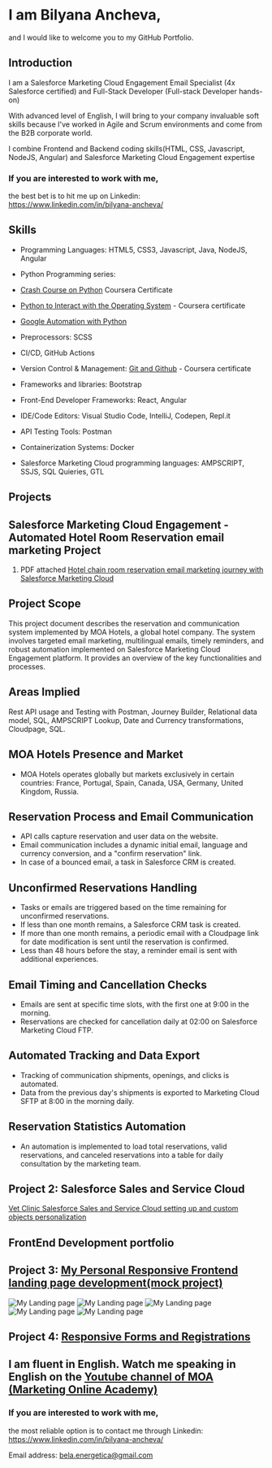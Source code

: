 # I am Bilyana Ancheva, 
and I would like to welcome you to my GitHub Portfolio.

## Introduction

I am a Salesforce Marketing Cloud Engagement Email Specialist (4x Salesforce certified) and Full-Stack Developer (Full-stack Developer hands-on) 

With advanced level of English, I will bring to your company invaluable soft skills because I've worked in Agile and Scrum environments and come from the B2B corporate world.

I combine Frontend and Backend coding skills(HTML, CSS, Javascript, NodeJS, Angular) and Salesforce Marketing Cloud Engagement expertise 

### If you are interested to work with me, 
the best bet is to hit me up on Linkedin: https://www.linkedin.com/in/bilyana-ancheva/


## Skills
- Programming Languages: HTML5, CSS3, Javascript, Java, NodeJS, Angular
  
- Python Programming series: 
- [Crash Course on Python](https://www.coursera.org/account/accomplishments/verify/AYQUHSPKNFQK) Coursera Certificate
- [Python to Interact with the Operating System](https://www.coursera.org/account/accomplishments/verify/856BECU7X4KB) - Coursera certificate
- [Google Automation with Python](https://www.coursera.org/account/accomplishments/professional-cert/ZXMM25G67E73)
- Preprocessors: SCSS
- CI/CD, GitHub Actions
- Version Control & Management: [Git and Github](https://www.coursera.org/account/accomplishments/verify/FCTQU2NWDZKY) - Coursera certificate
- Frameworks and libraries: Bootstrap
- Front-End Developer Frameworks: React, Angular
- IDE/Code Editors: Visual Studio Code, IntelliJ, Codepen, Repl.it
- API Testing Tools: Postman
- Containerization Systems: Docker
- Salesforce Marketing Cloud programming languages: AMPSCRIPT, SSJS, SQL Quieries, GTL

## Projects
## Salesforce Marketing Cloud Engagement - Automated Hotel Room Reservation email marketing Project
1. PDF attached [Hotel chain room reservation email marketing journey with Salesforce Marketing Cloud ](https://docs.google.com/document/d/1y4pysHwzjPEv5XMY_TQUNku78HB7yFqIgRu2IDwqAWU/edit?usp=sharing)
## Project Scope
This project document describes the reservation and communication system implemented by MOA Hotels, a global hotel company. The system involves targeted email marketing, multilingual emails, timely reminders, and robust automation implemented on Salesforce Marketing Cloud Engagement platform. It provides an overview of the key functionalities and processes.

## Areas Implied
Rest API usage and Testing with Postman, Journey Builder, Relational data model, SQL, AMPSCRIPT Lookup, Date and Currency transformations, Cloudpage, SQL.

## MOA Hotels Presence and Market
- MOA Hotels operates globally but markets exclusively in certain countries: France, Portugal, Spain, Canada, USA, Germany, United Kingdom, Russia.

## Reservation Process and Email Communication
- API calls capture reservation and user data on the website.
- Email communication includes a dynamic initial email, language and currency conversion, and a "confirm reservation" link.
- In case of a bounced email, a task in Salesforce CRM is created.

## Unconfirmed Reservations Handling
- Tasks or emails are triggered based on the time remaining for unconfirmed reservations.
- If less than one month remains, a Salesforce CRM task is created.
- If more than one month remains, a periodic email with a Cloudpage link for date modification is sent until the reservation is confirmed.
- Less than 48 hours before the stay, a reminder email is sent with additional experiences.

## Email Timing and Cancellation Checks
- Emails are sent at specific time slots, with the first one at 9:00 in the morning.
- Reservations are checked for cancellation daily at 02:00 on Salesforce Marketing Cloud FTP.

## Automated Tracking and Data Export
- Tracking of communication shipments, openings, and clicks is automated.
- Data from the previous day's shipments is exported to Marketing Cloud SFTP at 8:00 in the morning daily.

## Reservation Statistics Automation
- An automation is implemented to load total reservations, valid reservations, and canceled reservations into a table for daily consultation by the marketing team.


## Project 2: Salesforce Sales and Service Cloud
[Vet Clinic Salesforce Sales and Service Cloud setting up and custom objects personalization](https://docs.google.com/presentation/d/16vo-xnHKIr2Vf2mC2w89NpbKoNRy_-WgGkfz3WpPHGc/edit?usp=sharing)

## FrontEnd Development portfolio
## Project 3: [My Personal Responsive Frontend landing page development(mock project)](https://github.com/ba23-python/bilyanaancheva.github.io)
   
![My Landing page](Assets/My-Landing-screenshot1.PNG)
![My Landing page](Assets/My-Landing-screenshot2.PNG)
![My Landing page](Assets/My-Landing-screenshot3.PNG)
![My Landing page](Assets/My-Landing-screenshot4.PNG)
![My Landing page](Assets/My-Landing-screenshot5.PNG)

## Project 4: [Responsive Forms and Registrations](https://github.com/ba23-python/UpgradeHub/tree/master/Responsive%20Forms%20and%20Registrations)

## I am fluent in English. Watch me speaking in English on the [Youtube channel of MOA (Marketing Online Academy)](https://www.youtube.com/watch?v=u8LV0w3HrDI)

### If you are interested to work with me, 
the most reliable option is to contact me through Linkedin: https://www.linkedin.com/in/bilyana-ancheva/

Email address: bela.energetica@gmail.com





